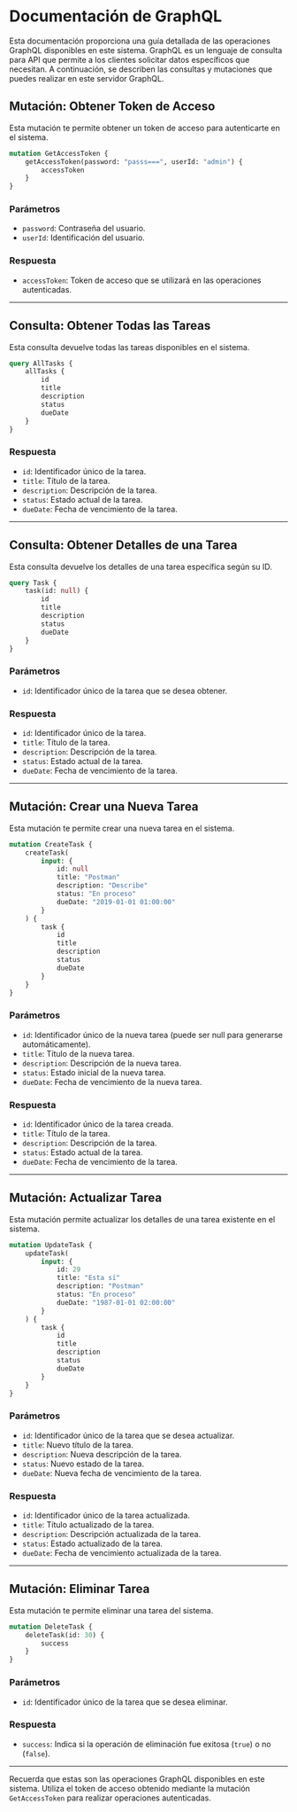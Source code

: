 # Documentación de GraphQL

Esta documentación proporciona una guía detallada de las operaciones GraphQL disponibles en este sistema. GraphQL es un lenguaje de consulta para API que permite a los clientes solicitar datos específicos que necesitan. A continuación, se describen las consultas y mutaciones que puedes realizar en este servidor GraphQL.

## **Mutación: Obtener Token de Acceso**

Esta mutación te permite obtener un token de acceso para autenticarte en el sistema.

```graphql
mutation GetAccessToken {
    getAccessToken(password: "passs===", userId: "admin") {
        accessToken
    }
}
```

### **Parámetros**

- `password`: Contraseña del usuario.
- `userId`: Identificación del usuario.

### **Respuesta**

- `accessToken`: Token de acceso que se utilizará en las operaciones autenticadas.

---

## **Consulta: Obtener Todas las Tareas**

Esta consulta devuelve todas las tareas disponibles en el sistema.

```graphql
query AllTasks {
    allTasks {
        id
        title
        description
        status
        dueDate
    }
}
```

### **Respuesta**

- `id`: Identificador único de la tarea.
- `title`: Título de la tarea.
- `description`: Descripción de la tarea.
- `status`: Estado actual de la tarea.
- `dueDate`: Fecha de vencimiento de la tarea.

---

## **Consulta: Obtener Detalles de una Tarea**

Esta consulta devuelve los detalles de una tarea específica según su ID.

```graphql
query Task {
    task(id: null) {
        id
        title
        description
        status
        dueDate
    }
}
```

### **Parámetros**

- `id`: Identificador único de la tarea que se desea obtener.

### **Respuesta**

- `id`: Identificador único de la tarea.
- `title`: Título de la tarea.
- `description`: Descripción de la tarea.
- `status`: Estado actual de la tarea.
- `dueDate`: Fecha de vencimiento de la tarea.

---

## **Mutación: Crear una Nueva Tarea**

Esta mutación te permite crear una nueva tarea en el sistema.

```graphql
mutation CreateTask {
    createTask(
        input: {
            id: null
            title: "Postman"
            description: "Describe"
            status: "En proceso"
            dueDate: "2019-01-01 01:00:00"
        }
    ) {
        task {
            id
            title
            description
            status
            dueDate
        }
    }
}
```

### **Parámetros**

- `id`: Identificador único de la nueva tarea (puede ser null para generarse automáticamente).
- `title`: Título de la nueva tarea.
- `description`: Descripción de la nueva tarea.
- `status`: Estado inicial de la nueva tarea.
- `dueDate`: Fecha de vencimiento de la nueva tarea.

### **Respuesta**

- `id`: Identificador único de la tarea creada.
- `title`: Título de la tarea.
- `description`: Descripción de la tarea.
- `status`: Estado actual de la tarea.
- `dueDate`: Fecha de vencimiento de la tarea.

---

## **Mutación: Actualizar Tarea**

Esta mutación permite actualizar los detalles de una tarea existente en el sistema.

```graphql
mutation UpdateTask {
    updateTask(
        input: {
            id: 29
            title: "Esta sí"
            description: "Postman"
            status: "En proceso"
            dueDate: "1987-01-01 02:00:00"
        }
    ) {
        task {
            id
            title
            description
            status
            dueDate
        }
    }
}
```

### **Parámetros**

- `id`: Identificador único de la tarea que se desea actualizar.
- `title`: Nuevo título de la tarea.
- `description`: Nueva descripción de la tarea.
- `status`: Nuevo estado de la tarea.
- `dueDate`: Nueva fecha de vencimiento de la tarea.

### **Respuesta**

- `id`: Identificador único de la tarea actualizada.
- `title`: Título actualizado de la tarea.
- `description`: Descripción actualizada de la tarea.
- `status`: Estado actualizado de la tarea.
- `dueDate`: Fecha de vencimiento actualizada de la tarea.

---

## **Mutación: Eliminar Tarea**

Esta mutación te permite eliminar una tarea del sistema.

```graphql
mutation DeleteTask {
    deleteTask(id: 30) {
        success
    }
}
```

### **Parámetros**

- `id`: Identificador único de la tarea que se desea eliminar.

### **Respuesta**

- `success`: Indica si la operación de eliminación fue exitosa (`true`) o no (`false`).

---

Recuerda que estas son las operaciones GraphQL disponibles en este sistema. Utiliza el token de acceso obtenido mediante la mutación `GetAccessToken` para realizar operaciones autenticadas.